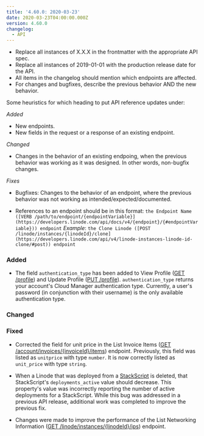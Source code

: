 ```yaml
---
title: '4.60.0: 2020-03-23'
date: 2020-03-23T04:00:00.000Z
version: 4.60.0
changelog:
  - API
---
```

<!-- API changelog requirements - delete this before merging -->
- Replace all instances of X.X.X in the frontmatter with the appropriate API spec.
- Replace all instances of 2019-01-01 with the production release date for the API.
- All items in the changelog should mention which endpoints are affected.
- For changes and bugfixes, describe the previous behavior AND the new behavior.

<!-- Where to put things - delete this before merging -->
Some heuristics for which heading to put API reference updates under:

*Added*
- New endpoints.
- New fields in the request or a response of an existing endpoint.

*Changed*
- Changes in the behavior of an existing endpoing, when the previous behavior was working as it was designed. In other words, non-bugfix changes.

*Fixes*
- Bugfixes: Changes to the behavior of an endpoint, where the previous behavior was not working as intended/expected/documented.

<!-- Sample syntax - delete this before merging -->

- References to an endpoint should be in this format: `the Endpoint Name ([VERB /path/to/endpoint/{endpointVariable}](https://developers.linode.com/api/docs/v4/{endpoint}/{#endpointVariable})) endpoint` *Example*: `the Clone Linode ([POST /linode/instances/{linodeId}/clone](https://developers.linode.com/api/v4/linode-instances-linode-id-clone/#post)) endpoint`

<!-- Fill these sections out: -->

### Added

- The field `authentication_type` has been added to View Profile ([GET /profile](/api/v4/profile)) and Update Profile ([PUT /profile](/api/v4/profile/#put)). `authentication_type` returns your account's Cloud Manager authentication type. Currently, a user's password (in conjunction with their username) is the only available authentication type.

### Changed

### Fixed

- Corrected the field for unit price in the List Invoice Items ([GET /account/invoices/{invoiceId}/items](https://developers.linode.com/api/v4/account-invoices-invoice-id-items)) endpoint. Previously, this field was listed as `unitprice` with type `number`. It is now correctly listed as `unit_price` with type `string`.

- When a Linode that was deployed from a [StackScript](/api/v4/linode-stackscripts) is deleted, that StackScript's `deployments_active` value should decrease. This property's value was incorrectly reporting the number of active deployments for a StackScript. While this bug was addressed in a previous API release, additional work was completed to improve the previous fix.

- Changes were made to improve the performance of the List Networking Information ([GET /linode/instances/{linodeId}/ips](/api/v4/linode-instances-linode-id-ips)) endpoint.
